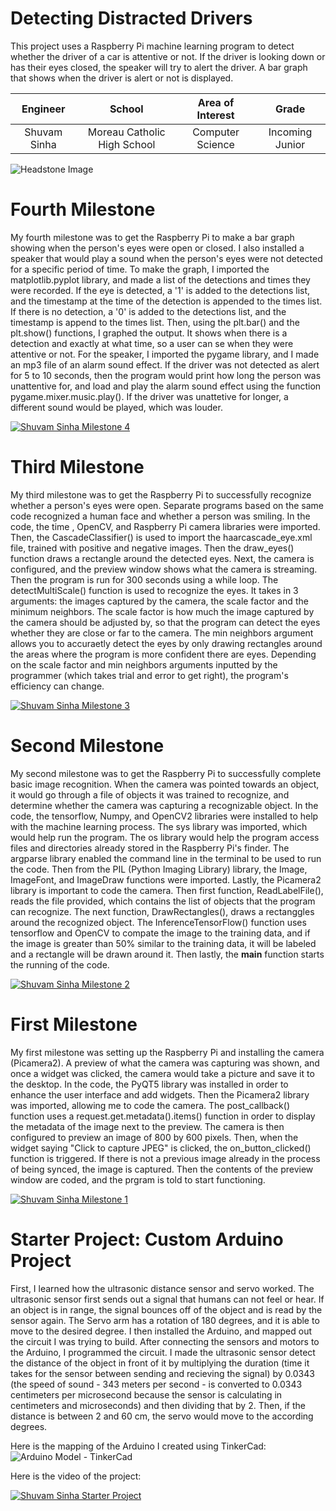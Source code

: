 ﻿# Detecting Distracted Drivers
 
This project uses a Raspberry Pi machine learning program to detect whether the driver of a car is attentive or not. If the driver is looking down or has their eyes closed, the speaker will try to alert the driver. A bar graph that shows when the driver is alert or not is displayed.

| **Engineer** | **School** | **Area of Interest** | **Grade** |
|:--:|:--:|:--:|:--:|
| Shuvam Sinha | Moreau Catholic High School | Computer Science | Incoming Junior

![Headstone Image](https://lh3.googleusercontent.com/pw/AM-JKLXQZU8QvJV9rAtq2BbXbuaYxf8qZCV4ncQU251ZyZJFHK20Bq_x2f0YFLaRgdEAiVJ9I6s7ESH9mFThj_BKtDviE-diiHyiSX73TIQUTpSs4AENXl9nicOyVBilNvOptstkM9RLaF_ECU4J06S_LEF7=w726-h725-no?authuser=0)


# Fourth Milestone

My fourth milestone was to get the Raspberry Pi to make a bar graph showing when the person's eyes were open or closed. I also installed a speaker that would play a sound when the person's eyes were not detected for a specific period of time. To make the graph, I imported the matplotlib.pyplot library, and made a list of the detections and times they were recorded. If the eye is detected, a '1' is added to the detections list, and the timestamp at the time of the detection is appended to the times list. If there is no detection, a '0' is added to the detections list, and the timestamp is append to the times list. Then, using the plt.bar() and the plt.show() functions, I graphed the output. It shows when there is a detection and exactly at what time, so a user can se when they were attentive or not. For the speaker, I imported the pygame library, and I made an mp3 file of an alarm sound effect. If the driver was not detected as alert for 5 to 10 seconds, then the program would print how long the person was unattentive for, and load and play the alarm sound effect using the function pygame.mixer.music.play(). If the driver was unattetive for longer, a different sound would be played, which was louder.

[![Shuvam Sinha Milestone 4](https://res.cloudinary.com/marcomontalbano/image/upload/v1657908310/video_to_markdown/images/youtube--_bK_aaiUl44-c05b58ac6eb4c4700831b2b3070cd403.jpg)](https://www.youtube.com/watch?v=_bK_aaiUl44 "Shuvam Sinha Milestone 4")

# Third Milestone

My third milestone was to get the Raspberry Pi to successfully recognize whether a person's eyes were open. Separate programs based on the same code recognized a human face and whether a person was smiling. In the code, the time , OpenCV, and Raspberry Pi camera libraries were imported. Then, the CascadeClassifier() is used to import the haarcascade_eye.xml file, trained with positive and negative images. Then the draw_eyes() function draws a rectangle around the detected eyes. Next, the camera is configured, and the preview window shows what the camera is streaming. Then the program is run for 300 seconds using a while loop. The detectMultiScale() function is used to recognize the eyes. It takes in 3 arguments: the images captured by the camera, the scale factor and the minimum neighbors. The scale factor is how much the image captured by the camera should be adjusted by, so that the program can detect the eyes whether they are close or far to the camera. The min neighbors argument allows you to accuraetly detect the eyes by only drawing rectangles around the areas where the program is more confident there are eyes. Depending on the scale factor and min neighbors arguments inputted by the programmer (which takes trial and error to get right), the program's efficiency can change.

[![Shuvam Sinha Milestone 3](https://res.cloudinary.com/marcomontalbano/image/upload/v1657300624/video_to_markdown/images/youtube--OeCpKrfmpYQ-c05b58ac6eb4c4700831b2b3070cd403.jpg)](https://www.youtube.com/watch?v=OeCpKrfmpYQ "Shuvam Sinha Milestone 3")

# Second Milestone

My second milestone was to get the Raspberry Pi to successfully complete basic image recognition. When the camera was pointed towards an object, it would go through a file of objects it was trained to recognize, and determine whether the camera was capturing a recognizable object. In the code, the tensorflow, Numpy, and OpenCV2 libraries were installed to help with the machine learning process. The sys library was imported, which would help run the program. The os library would help the program access files and directories already stored in the Raspberry Pi's finder. The argparse library enabled the command line in the terminal to be used to run the code. Then from the PIL (Python Imaging Library) library, the Image, ImageFont, and ImageDraw functions were imported. Lastly, the Picamera2 library is important to code the camera. Then first function, ReadLabelFile(), reads the file provided, which contains the list of objects that the program can recognize. The next function, DrawRectangles(), draws a rectanggles around the recognized object. The InferenceTensorFlow() function uses tensorflow and OpenCV to compate the image to the training data, and if the image is greater than 50% similar to the training data, it will be labeled and a rectangle will be drawn around it. Then lastly, the __main__ function starts the running of the code.

[![Shuvam Sinha Milestone 2](https://res.cloudinary.com/marcomontalbano/image/upload/v1656517374/video_to_markdown/images/youtube--MF82jj59V1g-c05b58ac6eb4c4700831b2b3070cd403.jpg)](https://www.youtube.com/watch?v=MF82jj59V1g "Shuvam Sinha Milestone 2")

# First Milestone
  
My first milestone was setting up the Raspberry Pi and installing the camera (Picamera2). A preview of what the camera was capturing was shown, and once a widget was clicked, the camera would take a picture and save it to the desktop. In the code, the PyQT5 library was installed in order to enhance the user interface and add widgets. Then the Picamera2 library was imported, allowing me to code the camera. The post_callback() function uses a request.get.metadata().items() function in order to display the metadata of the image next to the preview. The camera is then configured to preview an image of 800 by 600 pixels. Then, when the widget saying "Click to capture JPEG" is clicked, the on_button_clicked() function is triggered. If there is not a previous image already in the process of being synced, the image is captured. Then the contents of the preview window are coded, and the prgram is told to start functioning.

[![Shuvam Sinha Milestone 1](https://res.cloudinary.com/marcomontalbano/image/upload/v1655912377/video_to_markdown/images/youtube--sTCEz6GNhDo-c05b58ac6eb4c4700831b2b3070cd403.jpg)](https://www.youtube.com/watch?v=sTCEz6GNhDo "Shuvam Sinha Milestone 1")

# Starter Project: Custom Arduino Project

First, I learned how the ultrasonic distance sensor and servo worked. The ultrasonic sensor first sends out a signal that humans can not feel or hear. If an object is in range, the signal bounces off of the object and is read by the sensor again.  The Servo arm has a rotation of 180 degrees, and it is able to move to the desired degree. I then installed the Arduino, and mapped out the circuit I was trying to build. After connecting the sensors and motors to the Arduino, I programmed the circuit. I made the ultrasonic sensor detect the distance of the object in front of it by multiplying the duration (time it takes for the sensor between sending and recieving the signal) by 0.0343 (the speed of sound - 343 meters per second - is converted to 0.0343 centimeters per microsecond because the sensor is calculating in centimeters and microseconds) and then dividing that by 2. Then, if the distance is between 2 and 60 cm, the servo would move to the according degrees.

Here is the mapping of the Arduino I created using TinkerCad:
![Arduino Model - TinkerCad](https://user-images.githubusercontent.com/97251821/174340128-64b7c9a0-240e-44ee-bf98-838628f14f96.png)

Here is the video of the project:

[![Shuvam Sinha Starter Project](https://res.cloudinary.com/marcomontalbano/image/upload/v1655740323/video_to_markdown/images/youtube--fmgGCqnGbXc-c05b58ac6eb4c4700831b2b3070cd403.jpg)](https://www.youtube.com/watch?v=fmgGCqnGbXc "Shuvam Sinha Starter Project")
